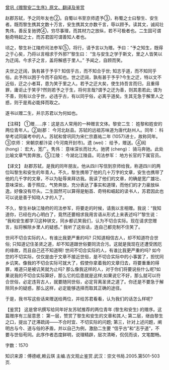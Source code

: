 [曾巩《赠黎安二生序》原文、翻译及鉴赏](https://www.vrrw.net/wx/14183.html)

赵郡苏轼，予之同年友也②。自蜀以书至京师遗予③，称蜀之士曰黎生、安生者。既而黎生携其文数十万言，安生携其文亦数千言，辱以顾予。读其文，诚闳壮隽伟，善反复驰骋④，穷尽事理，而其材力之放纵，若不可极者也。二生固可谓魁奇特起之士，而苏君固可谓善知人者也。

顷之，黎生补江陵府司法参军⑤，将行，请予言以为赠。予曰：“予之知生，既得之于心矣，乃将以言相求于外邪?”黎生曰： “生与安生之学于斯文，里之人皆笑以为迂阔。今求子之言，盖将解惑于里人。” 予闻之，自顾而笑。

夫世之迂阔，孰有甚于予乎? 知信乎古，而不知合乎世; 知志乎道，而不知同乎俗。此予所以困于今而不自知也。世之迂阔，孰有甚于予乎?今生之迂，特以文不近俗，迂之小者耳，患为笑于里之人。若予之迂大矣，使生持吾言而归，且重得罪，庸讵止于笑乎?然则若予之于生，将何言哉?谓予之迂为善，则其患若此; 谓为不善，则有以合乎世，必违乎古，有以同乎俗，必离乎道矣。生其无急于解里人之惑，则于是焉必能择而取之。

遂书以赠二生，并示苏君以为何如也。



【注释】 ①赠……序：这是古人常用的一种赠言文体。黎安二生： 姓黎和姓安的两位青年人。②赵郡： 今河北赵县。苏轼的远祖苏味道为唐代赵州人。同年： 科举考试同届考中的人。苏轼和曾巩同为宋仁宗嘉祐二年 (1057)进士，故称同年。③京师： 宋朝京都汴梁 (今河南开封市)。遗 (wei)： 给予，赠送。④闳 (hong)： 宏大，宽广。隽伟： 意味深长而壮大。驰骋 (cheng)： 骑马奔驰。此处比喻文章气势奔放。⑤江陵： 今湖北江陵县。司法参军： 地方长官的下属官员。

【译文】 赵郡苏轼，是我的同年朋友。他从四川写信到京师给我，称道四川的两位叫黎生和安生的年青人。不久，黎生携带了他的几十万字的文章，安生也携带了他的几千字的文章，不以为耻辱来拜访我。我读了他们的文章，的确是宽广雄壮、意味深长，善于照应，气势奔放，充分表达了事实和道理，而他们的才力豪放纵逸，好像没有尽头。二生固然可以算得是魁首、奇特和崛起的读书人，苏君因此也可以说是善于知晓人才的人了。

不久，黎生补缺江陵府的司法参军，将要走的时候，请我以言相赠。我说：“我知道你，已经在内心明白了，竟然还要相求我用言语从形式上来表述吗?”黎生说： “我和安生都学习这种骈文，同乡都讥笑我们，认为不切合实际。现在请求您赠言，拟将解除乡里人的疑惑。” 我听了这些话，连自己都克制不住笑了。

世间不切合实际的人，有谁比我更严重的吗? 只知道相信古人，却不知道符合世俗; 只知道记住圣贤之道，却不知道跟世俗要同流合污。这就是我现在还遭受困厄的缘故，而且自己还不知道啊! 世间不切合实际的人，有谁比我更严重的吗? 如今您的不切实际，仅仅是由于文章不接近世俗，是不切合实际中的小事罢了，担忧同乡讥笑。像我的不切合实际可就大了，假使你拿着我的文章归去，将要重重的得罪，难道只是被讥笑就为止吗? 那么像我这样的人，对于你们将要说些什么呢?如果说我的不切合实际算好，那么它的后患就是这样;如果说它不好，那么就可以符合世俗，必定违背古人，就要随同世俗，必定背离圣贤之道了。你还是不要急于解除同乡的疑惑，那么这样，必定能够选择而取其正确的途径。

于是，我书写这些话来赠送给两位，并给苏君看看，认为我们的话怎么样呢?

【鉴赏】 这是曾巩撰写给同年好友苏轼推荐的两位青年 (黎生和安生) 的赠序。这篇赠序有三层意思： 第一层，赞赏了黎生和安生的文章和其人; 第二层，继由黎生之口，提出了迂滞疏阔——不合时宜、不切实际的问题; 第三，针对上述问题，阐明古与今、道与俗的矛盾，并以自己为例，激励二生要 “信乎古”和“志乎道”，不要与世俗苟同。此序作者态度鲜明，说理精辟，层次清晰，侃侃而谈，文笔酣畅。

字数：1570

知识来源：傅德岷,赖云琪 主编.古文观止鉴赏.武汉：崇文书局.2005.第501-503页.

